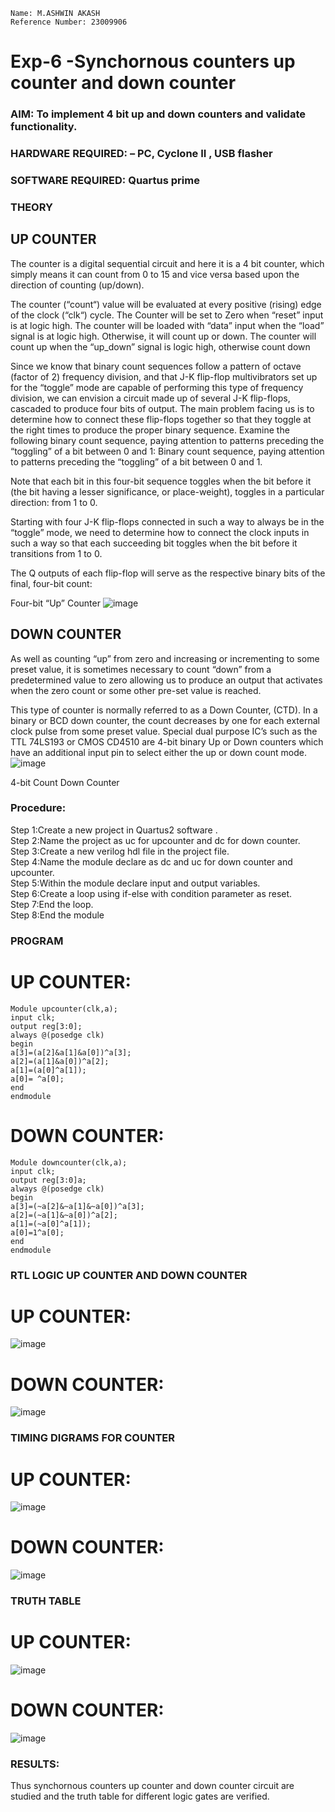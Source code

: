 ```
Name: M.ASHWIN AKASH
Reference Number: 23009906
```
# Exp-6 -Synchornous counters up counter and down counter 
### AIM: To implement 4 bit up and down counters and validate  functionality.
### HARDWARE REQUIRED:  – PC, Cyclone II , USB flasher
### SOFTWARE REQUIRED:   Quartus prime
### THEORY 

## UP COUNTER 
The counter is a digital sequential circuit and here it is a 4 bit counter, which simply means it can count from 0 to 15 and vice versa based upon the direction of counting (up/down). 

The counter (“count“) value will be evaluated at every positive (rising) edge of the clock (“clk“) cycle.
The Counter will be set to Zero when “reset” input is at logic high.
The counter will be loaded with “data” input when the “load” signal is at logic high. Otherwise, it will count up or down.
The counter will count up when the “up_down” signal is logic high, otherwise count down

Since we know that binary count sequences follow a pattern of octave (factor of 2) frequency division, and that J-K flip-flop multivibrators set up for the “toggle” mode are capable of performing this type of frequency division, we can envision a circuit made up of several J-K flip-flops, cascaded to produce four bits of output.
The main problem facing us is to determine how to connect these flip-flops together so that they toggle at the right times to produce the proper binary sequence.
Examine the following binary count sequence, paying attention to patterns preceding the “toggling” of a bit between 0 and 1:
Binary count sequence, paying attention to patterns preceding the “toggling” of a bit between 0 and 1.

Note that each bit in this four-bit sequence toggles when the bit before it (the bit having a lesser significance, or place-weight), toggles in a particular direction: from 1 to 0.



 
 

Starting with four J-K flip-flops connected in such a way to always be in the “toggle” mode, we need to determine how to connect the clock inputs in such a way so that each succeeding bit toggles when the bit before it transitions from 1 to 0.

The Q outputs of each flip-flop will serve as the respective binary bits of the final, four-bit count:

 
 

Four-bit “Up” Counter
![image](https://user-images.githubusercontent.com/36288975/169644758-b2f4339d-9532-40c5-af40-8f4f8c942e2c.png)



## DOWN COUNTER 

As well as counting “up” from zero and increasing or incrementing to some preset value, it is sometimes necessary to count “down” from a predetermined value to zero allowing us to produce an output that activates when the zero count or some other pre-set value is reached.

This type of counter is normally referred to as a Down Counter, (CTD). In a binary or BCD down counter, the count decreases by one for each external clock pulse from some preset value. Special dual purpose IC’s such as the TTL 74LS193 or CMOS CD4510 are 4-bit binary Up or Down counters which have an additional input pin to select either the up or down count mode.
![image](https://user-images.githubusercontent.com/36288975/169644844-1a14e123-7228-4ed8-81a9-eb937dff4ac8.png)


4-bit Count Down Counter
### Procedure:
Step 1:Create a new project in Quartus2 software .
<br>
Step 2:Name the project as uc for upcounter and dc for down counter.
<br>
Step 3:Create a new verilog hdl file in the project file.
<br>
Step 4:Name the module declare as dc and uc for down counter and upcounter.
<br>
Step 5:Within the module declare input and output variables.
<br>
Step 6:Create a loop using if-else with condition parameter as reset.
<br>
Step 7:End the loop.
<br>
Step 8:End the module
### PROGRAM 
# UP COUNTER:
```
Module upcounter(clk,a);
input clk;
output reg[3:0];
always @(posedge clk)
begin
a[3]=(a[2]&a[1]&a[0])^a[3];
a[2]=(a[1]&a[0])^a[2];
a[1]=(a[0]^a[1]);
a[0]= ^a[0];
end
endmodule
```
# DOWN COUNTER:
```
Module downcounter(clk,a);
input clk;
output reg[3:0]a;
always @(posedge clk)
begin
a[3]=(~a[2]&~a[1]&~a[0])^a[3];
a[2]=(~a[1]&~a[0])^a[2];
a[1]=(~a[0]^a[1]);
a[0]=1^a[0];
end
endmodule
```
### RTL LOGIC UP COUNTER AND DOWN COUNTER  
# UP COUNTER:
![image](https://github.com/AshwinAkash24/Exp-7-Synchornous-counters-/assets/144979248/74c99802-b9ce-4091-b677-b6dba7a12353)
# DOWN COUNTER:
![image](https://github.com/AshwinAkash24/Exp-7-Synchornous-counters-/assets/144979248/709d63c2-995f-4935-b699-220210c0f490)
### TIMING DIGRAMS FOR COUNTER  
# UP COUNTER:
![image](https://github.com/AshwinAkash24/Exp-7-Synchornous-counters-/assets/144979248/5705ebca-78a9-419d-ab64-55a1238daec1)
# DOWN COUNTER:
![image](https://github.com/AshwinAkash24/Exp-7-Synchornous-counters-/assets/144979248/848d8ce4-a55f-4bd3-b6e8-7b4a2628b6a5)
### TRUTH TABLE 
# UP COUNTER:
![image](https://github.com/AshwinAkash24/Exp-7-Synchornous-counters-/assets/144979248/09fdb350-d0b7-4b00-9fa2-27a3bf7d4577)
# DOWN COUNTER:
![image](https://github.com/AshwinAkash24/Exp-7-Synchornous-counters-/assets/144979248/4363210d-9b57-4631-9a9c-4095b1e76961)
### RESULTS:
Thus synchornous counters up counter and down counter circuit are studied and the truth table for different
logic gates are verified.
